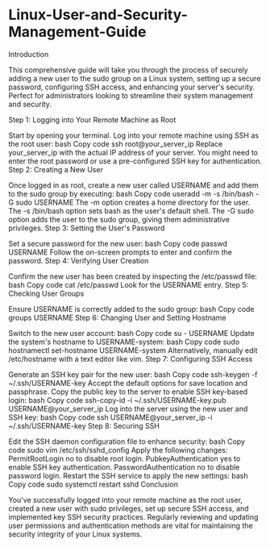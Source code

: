 # Linux-User-and-Security-Management-Guide
Introduction

This comprehensive guide will take you through the process of securely adding a new user to the sudo group on a Linux system, setting up a secure password, configuring SSH access, and enhancing your server's security. Perfect for administrators looking to streamline their system management and security.

Step 1: Logging into Your Remote Machine as Root

Start by opening your terminal.
Log into your remote machine using SSH as the root user:
bash
Copy code
ssh root@your_server_ip
Replace your_server_ip with the actual IP address of your server. You might need to enter the root password or use a pre-configured SSH key for authentication.
Step 2: Creating a New User

Once logged in as root, create a new user called USERNAME and add them to the sudo group by executing:
bash
Copy code
useradd -m -s /bin/bash -G sudo USERNAME
The -m option creates a home directory for the user.
The -s /bin/bash option sets bash as the user's default shell.
The -G sudo option adds the user to the sudo group, giving them administrative privileges.
Step 3: Setting the User's Password

Set a secure password for the new user:
bash
Copy code
passwd USERNAME
Follow the on-screen prompts to enter and confirm the password.
Step 4: Verifying User Creation

Confirm the new user has been created by inspecting the /etc/passwd file:
bash
Copy code
cat /etc/passwd
Look for the USERNAME entry.
Step 5: Checking User Groups

Ensure USERNAME is correctly added to the sudo group:
bash
Copy code
groups USERNAME
Step 6: Changing User and Setting Hostname

Switch to the new user account:
bash
Copy code
su - USERNAME
Update the system's hostname to USERNAME-system:
bash
Copy code
sudo hostnamectl set-hostname USERNAME-system
Alternatively, manually edit /etc/hostname with a text editor like vim.
Step 7: Configuring SSH Access

Generate an SSH key pair for the new user:
bash
Copy code
ssh-keygen -f ~/.ssh/USERNAME-key
Accept the default options for save location and passphrase.
Copy the public key to the server to enable SSH key-based login:
bash
Copy code
ssh-copy-id -i ~/.ssh/USERNAME-key.pub USERNAME@your_server_ip
Log into the server using the new user and SSH key:
bash
Copy code
ssh USERNAME@your_server_ip -i ~/.ssh/USERNAME-key
Step 8: Securing SSH

Edit the SSH daemon configuration file to enhance security:
bash
Copy code
sudo vim /etc/ssh/sshd_config
Apply the following changes:
PermitRootLogin no to disable root login.
PubkeyAuthentication yes to enable SSH key authentication.
PasswordAuthentication no to disable password login.
Restart the SSH service to apply the new settings:
bash
Copy code
sudo systemctl restart sshd
Conclusion

You've successfully logged into your remote machine as the root user, created a new user with sudo privileges, set up secure SSH access, and implemented key SSH security practices. Regularly reviewing and updating user permissions and authentication methods are vital for maintaining the security integrity of your Linux systems.
